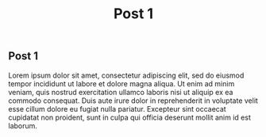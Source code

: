 ﻿---
title: Post 1
created_at: 01/01/2022
is_draft: false
brief: Lorem ipsum dolor sit amet, consectetur adipiscing elit, sed do eiusmod tempor incididunt ut labore et dolore magna aliqua.
brief_logo: https://picsum.photos/200/300?random=1
tags: ["#tag1"]
metadata:
  key1: value1
---

## Post 1

Lorem ipsum dolor sit amet, consectetur adipiscing elit, sed do eiusmod tempor incididunt ut labore et dolore magna aliqua. Ut enim ad minim veniam, quis nostrud exercitation ullamco laboris nisi ut aliquip ex ea commodo consequat. Duis aute irure dolor in reprehenderit in voluptate velit esse cillum dolore eu fugiat nulla pariatur. Excepteur sint occaecat cupidatat non proident, sunt in culpa qui officia deserunt mollit anim id est laborum.